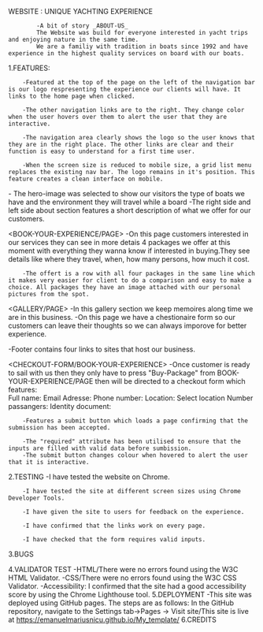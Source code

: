 WEBSITE : UNIQUE YACHTING EXPERIENCE

            -A bit of story _ABOUT-US_
            The Website was build for everyone interested in yacht trips and enjoying nature in the same time.
            We are a familiy with tradition in boats since 1992 and have experience in the highest quality services on board with our boats.


1.FEATURES:

<NAVIGATION> 

        -Featured at the top of the page on the left of the navigation bar is our logo respresenting the experience our clients will have. It links to the home page when clicked.

        -The other navigation links are to the right. They change color when the user hovers over them to alert the user that they are interactive.

        -The navigation area clearly shows the logo so the user knows that they are in the right place. The other links are clear and their function is easy to understand for a first time user.

        -When the screen size is reduced to mobile size, a grid list menu replaces the existing nav bar. The logo remains in it's position. This feature creates a clean interface on mobile.

<HERO-IMAGE>
        - The hero-image was selected to show our visitors the type of boats we have and the environment they will travel while a board
    
<ABOUT>
        -The right side and left side about section features a short description of what we offer for our customers.
        
<BOOK-YOUR-EXPERIENCE/PAGE>
        -On this page customers interested in our services they can see in more detais 4 packages we offer at this moment with everything they wanna know if interested in buying.They see details like where they travel, when, how many persons, how much it cost.
        
        -The offert is a row with all four packages in the same line which it makes very easier for client to do a comparison and easy to make a choice. All packages they have an image attached with our personal pictures from the spot.

<GALLERY/PAGE>
        -In this gallery section we keep memoires along time we are in this business.
        -On this page we have a chestionaire form so our customers can leave their thoughts so we can always imporove for better experience.

<FOOTER>
        -Footer contains four links to sites that host our business.
        
<CHECKOUT-FORM/BOOK-YOUR-EXPERIENCE>
        -Once customer is ready to sail with us then they only have to press "Buy-Package" from BOOK-YOUR-EXPERIENCE/PAGE then will be directed to a checkout form which features:      
                        Full name: 
                        Email Adresse: 
                        Phone number: 
                        Location: 
                        Select location
                        Number passangers: 
                        Identity document:

        -Features a submit button which loads a page confirming that the submission has been accepted.

        -The "required" attribute has been utilised to ensure that the inputs are filled with valid data before sumbission.
        -The submit button changes colour when hovered to alert the user that it is interactive.
        
2.TESTING
        -I have tested the website on Chrome.

        -I have tested the site at different screen sizes using Chrome Developer Tools.

        -I have given the site to users for feedback on the experience.

        -I have confirmed that the links work on every page.

        -I have checked that the form requires valid inputs.
        
3.BUGS
        
        
4.VALIDATOR TEST
        -HTML/There were no errors found using the W3C HTML Validator.
        -CSS/There were no errors found using the W3C CSS Validator.
        -Accessibility:
                I confirmed that the site had a good accessibility score by using the Chrome Lighthouse tool.
5.DEPLOYMENT 
        -This site was deployed using GitHub pages. The steps are as follows:
                In the GitHub repository, navigate to the Settings tab->Pages -> Visit site/This site is live at https://emanuelmariusnicu.github.io/My_template/
6.CREDITS